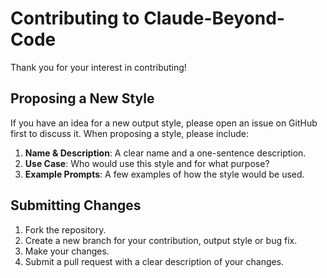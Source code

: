 # Contributing to Claude-Beyond-Code

Thank you for your interest in contributing!

## Proposing a New Style

If you have an idea for a new output style, please open an issue on GitHub first to discuss it. When proposing a style, please include:

1.  **Name & Description**: A clear name and a one-sentence description.
2.  **Use Case**: Who would use this style and for what purpose?
3.  **Example Prompts**: A few examples of how the style would be used.

## Submitting Changes

1.  Fork the repository.
2.  Create a new branch for your contribution, output style or bug fix.
3.  Make your changes.
4.  Submit a pull request with a clear description of your changes.